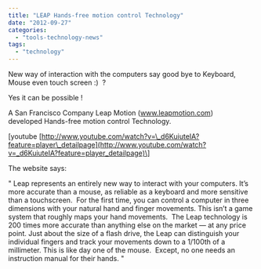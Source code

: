 ```yaml
---
title: "LEAP Hands-free motion control Technology"
date: "2012-09-27"
categories: 
  - "tools-technology-news"
tags: 
  - "technology"
---
```


New way of interaction with the computers say good bye to Keyboard, Mouse even touch screen :)  ?

Yes it can be possible !

A San Francisco Company Leap Motion (www.leapmotion.com) developed Hands-free motion control Technology.

\[youtube [http://www.youtube.com/watch?v=\_d6KuiuteIA?feature=player\_detailpage](http://www.youtube.com/watch?v=_d6KuiuteIA?feature=player_detailpage)\]

The website says:

" Leap represents an entirely new way to interact with your computers. It’s more accurate than a mouse, as reliable as a keyboard and more sensitive than a touchscreen.  For the first time, you can control a computer in three dimensions with your natural hand and finger movements.
This isn’t a game system that roughly maps your hand movements.  The Leap technology is 200 times more accurate than anything else on the market — at any price point. Just about the size of a flash drive, the Leap can distinguish your individual fingers and track your movements down to a 1/100th of a millimeter.
This is like day one of the mouse.  Except, no one needs an instruction manual for their hands. "
